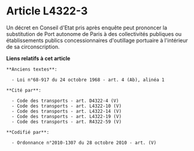 # Article L4322-3

Un décret en Conseil d'Etat pris après enquête peut prononcer la substitution de Port autonome de Paris à des collectivités
publiques ou établissements publics concessionnaires d'outillage portuaire à l'intérieur de sa circonscription.

**Liens relatifs à cet article**

	**Anciens textes**:

	  - Loi n°68-917 du 24 octobre 1968 - art. 4 (Ab), alinéa 1

	**Cité par**:

	  - Code des transports - art. D4322-4 (V)
	  - Code des transports - art. L4322-10 (V)
	  - Code des transports - art. L4322-14 (V)
	  - Code des transports - art. L4322-19 (V)
	  - Code des transports - art. R4322-59 (V)

	**Codifié par**:

	  - Ordonnance n°2010-1307 du 28 octobre 2010 - art. (V)
